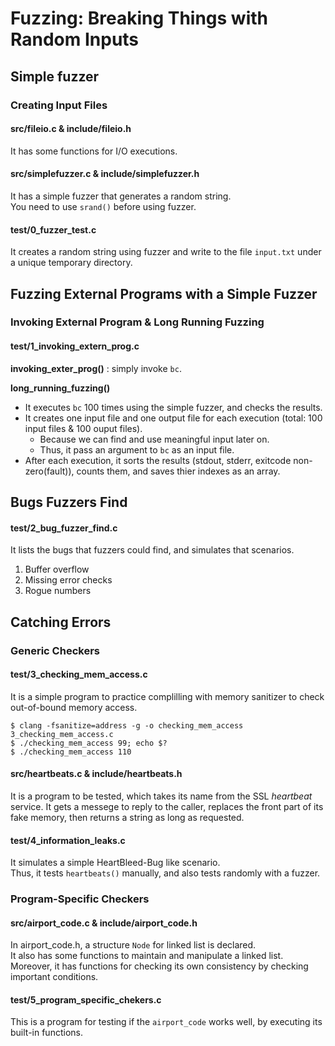 # Fuzzing: Breaking Things with Random Inputs

<!-- How To Build and Run -->

## Simple fuzzer

### Creating Input Files

#### src/fileio.c & include/fileio.h
It has some functions for I/O executions. 
#### src/simplefuzzer.c & include/simplefuzzer.h
It has a simple fuzzer that generates a random string.<br>
You need to use `srand()` before using fuzzer.

#### test/0_fuzzer_test.c
It creates a random string using fuzzer and write to the file `input.txt` under a unique temporary directory.

## Fuzzing External Programs with a Simple Fuzzer

### Invoking External Program & Long Running Fuzzing

#### test/1_invoking_extern_prog.c

**invoking_exter_prog()** : simply invoke `bc`.

**long_running_fuzzing()**
- It executes `bc` 100 times using the simple fuzzer, and checks the results.
- It creates one input file and one output file for each execution (total: 100 input files & 100 ouput files).
  - Because we can find and use meaningful input later on.
  - Thus, it pass an argument to `bc` as an input file.
- After each execution, it sorts the results (stdout, stderr, exitcode non-zero(fault)), counts them, and saves thier indexes as an array.


## Bugs Fuzzers Find
#### test/2_bug_fuzzer_find.c
It lists the bugs that fuzzers could find, and simulates that scenarios.
1. Buffer overflow
2. Missing error checks
3. Rogue numbers


## Catching Errors

### Generic Checkers
#### test/3_checking_mem_access.c
It is a simple program to practice complilling with memory sanitizer to check out-of-bound memory access.
```
$ clang -fsanitize=address -g -o checking_mem_access 3_checking_mem_access.c
$ ./checking_mem_access 99; echo $?
$ ./checking_mem_access 110
```

#### src/heartbeats.c & include/heartbeats.h
It is a program to be tested, which takes its name from the SSL *heartbeat* service. It gets a messege to reply to the caller, replaces the front part of its fake memory, then returns a string as long as requested.

#### test/4_information_leaks.c
It simulates a simple HeartBleed-Bug like scenario.<br>
Thus, it tests `heartbeats()` manually, and also tests randomly with a fuzzer.


### Program-Specific Checkers

#### src/airport_code.c & include/airport_code.h
In airport_code.h, a structure `Node` for linked list is declared.<br>
It also has some functions to maintain and manipulate a linked list.<br>
Moreover, it has functions for checking its own consistency by checking important conditions.

#### test/5_program_specific_chekers.c
This is a program for testing if the `airport_code` works well, by executing its built-in functions.
